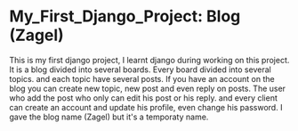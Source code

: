 # My_First_Django_Project: Blog (Zagel)
This is my first django project, I learnt django during working on this project. It is a blog divided into several boards. Every board divided into several topics. and each topic have several posts. If you have an account on the blog you can create new topic, new post and even reply on posts. The user who add the post who only can edit his post or his reply. and every client can create an account and update his profile, even change his password. I gave the blog name (Zagel) but it's a temporaty name.
